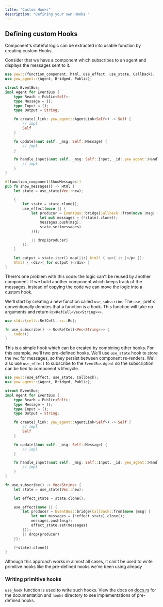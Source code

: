```yaml
---
title: "Custom Hooks"
description: "Defining your own Hooks "
---
```


## Defining custom Hooks

Component's stateful logic can be extracted into usable function by creating custom Hooks. 

Consider that we have a component which subscribes to an agent and displays the messages sent to it.
```rust
use yew::{function_component, html, use_effect, use_state, Callback};
use yew_agent::{Agent, Bridged, Public};

struct EventBus;
impl Agent for EventBus {
    type Reach = Public<Self>;
    type Message = ();
    type Input = ();
    type Output = String;

    fn create(_link: yew_agent::AgentLink<Self>) -> Self {
        // impl
        Self
    }

    fn update(&mut self, _msg: Self::Message) {
        // impl
    }

    fn handle_input(&mut self, _msg: Self::Input, _id: yew_agent::HandlerId) {
        // impl
    }
}

#[function_component(ShowMessages)]
pub fn show_messages() -> Html {
    let state = use_state(Vec::new);

    {
        let state = state.clone();
        use_effect(move || {
            let producer = EventBus::bridge(Callback::from(move |msg| {
                let mut messages = (*state).clone();
                messages.push(msg);
                state.set(messages)
            }));

            || drop(producer)
        });
    }

    let output = state.iter().map(|it| html! { <p>{ it }</p> });
    html! { <div>{ for output }</div> }
}
```

There's one problem with this code: the logic can't be reused by another component.
If we build another component which keeps track of the messages, instead of copying the code we can move the logic into a custom hook.

We'll start by creating a new function called `use_subscribe`.
The `use_` prefix conventionally denotes that a function is a hook.
This function will take no arguments and return `Rc<RefCell<Vec<String>>>`.
```rust
use std::{cell::RefCell, rc::Rc};

fn use_subscribe() -> Rc<RefCell<Vec<String>>> {
    todo!()
}
```

This is a simple hook which can be created by combining other hooks. For this example, we'll two pre-defined hooks. 
We'll use `use_state` hook to store the `Vec` for messages, so they persist between component re-renders.
We'll also use `use_effect` to subscribe to the `EventBus` `Agent` so the subscription can be tied to component's lifecycle. 

```rust
use yew::{use_effect, use_state, Callback};
use yew_agent::{Agent, Bridged, Public};

struct EventBus;
impl Agent for EventBus {
    type Reach = Public<Self>;
    type Message = ();
    type Input = ();
    type Output = String;

    fn create(_link: yew_agent::AgentLink<Self>) -> Self {
        // impl
        Self
    }

    fn update(&mut self, _msg: Self::Message) {
        // impl
    }

    fn handle_input(&mut self, _msg: Self::Input, _id: yew_agent::HandlerId) {
        // impl
    }
}

fn use_subscribe() -> Vec<String> {
    let state = use_state(Vec::new);

    let effect_state = state.clone();

    use_effect(move || {
        let producer = EventBus::bridge(Callback::from(move |msg| {
            let mut messages = (*effect_state).clone();
            messages.push(msg);
            effect_state.set(messages)
        }));
        || drop(producer)
    });

    (*state).clone()
}
```

Although this approach works in almost all cases, it can't be used to write primitive hooks like the pre-defined hooks we've been using already 

### Writing primitive hooks

`use_hook` function is used to write such hooks. View the docs on [docs.rs](https://docs.rs/yew/0.18.0/yew-functional/use_hook.html) for the documentation
and `hooks` directory to see implementations of pre-defined hooks.
